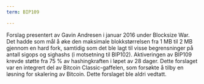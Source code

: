 ```yaml
---
term: BIP109

---
```

Forslag presentert av Gavin Andresen i januar 2016 under Blocksize War. Det hadde som mål å øke den maksimale blokkstørrelsen fra 1 MB til 2 MB gjennom en hard fork, samtidig som det ble lagt til visse begrensninger på antall sigops og sighashs (i motsetning til BIP102). Aktiveringen av BIP109 krevde støtte fra 75 % av hashingkraften i løpet av 28 dager. Dette forslaget var en integrert del av Bitcoin Classic-gaffelen, som forsøkte å tilby en løsning for skalering av Bitcoin. Dette forslaget ble aldri vedtatt.